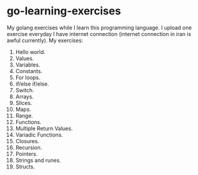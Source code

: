 # go-learning-exercises
My golang exercises while I learn this programming language. I upload one exercise everyday I have internet connection (internet connection in iran is awful currently).
My exercises:
1. Hello world.
2. Values.
3. Variables.
4. Constants.
5. For loops.
6. if/else if/else.
7. Switch.
8. Arrays.
9. Slices.
10. Maps.
11. Range.
12. Functions.
13. Multiple Return Values.
14. Variadic Functions.
15. Closures.
16. Recursion.
17. Pointers.
18. Strings and runes.
19. Structs.
